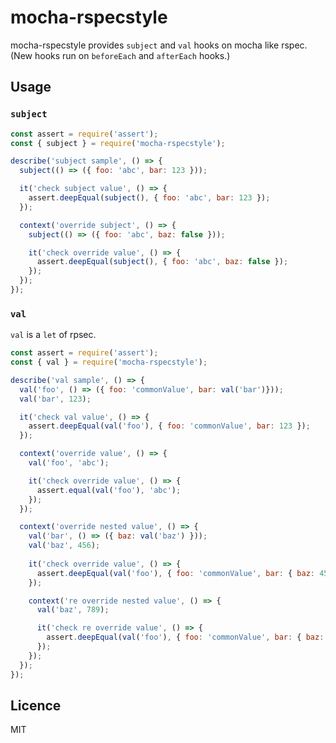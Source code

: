 mocha-rspecstyle
=================

mocha-rspecstyle provides `subject` and `val` hooks on mocha like rspec.
(New hooks run on `beforeEach` and `afterEach` hooks.)


Usage
-------

### `subject`

```js
const assert = require('assert');
const { subject } = require('mocha-rspecstyle');

describe('subject sample', () => {
  subject(() => ({ foo: 'abc', bar: 123 }));

  it('check subject value', () => {
    assert.deepEqual(subject(), { foo: 'abc', bar: 123 });
  });

  context('override subject', () => {
    subject(() => ({ foo: 'abc', baz: false }));

    it('check override value', () => {
      assert.deepEqual(subject(), { foo: 'abc', baz: false });
    });
  });
});
```

### `val`

`val` is a `let` of rpsec.

```js
const assert = require('assert');
const { val } = require('mocha-rspecstyle');

describe('val sample', () => {
  val('foo', () => ({ foo: 'commonValue', bar: val('bar')}));
  val('bar', 123);

  it('check val value', () => {
    assert.deepEqual(val('foo'), { foo: 'commonValue', bar: 123 });
  });

  context('override value', () => {
    val('foo', 'abc');

    it('check override value', () => {
      assert.equal(val('foo'), 'abc');
    });
  });

  context('override nested value', () => {
    val('bar', () => ({ baz: val('baz') }));
    val('baz', 456);
    
    it('check override value', () => {
      assert.deepEqual(val('foo'), { foo: 'commonValue', bar: { baz: 456 } });
    });

    context('re override nested value', () => {
      val('baz', 789);

      it('check re override value', () => {
        assert.deepEqual(val('foo'), { foo: 'commonValue', bar: { baz: 789 } });
      });
    });
  });
});
```


Licence
--------

MIT